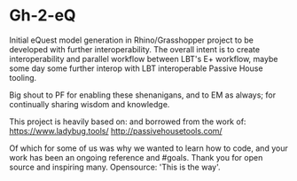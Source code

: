 # Gh-2-eQ
Initial eQuest model generation in Rhino/Grasshopper project to be developed with further interoperability.
The overall intent is to create interoperability and parallel workflow between LBT's E+ workflow, maybe some day some further interop with LBT interoperable Passive House tooling.

Big shout to PF for enabling these shenanigans, and to EM as always; for continually sharing wisdom and knowledge.

This project is heavily based on: and borrowed from the work of:
https://www.ladybug.tools/
http://passivehousetools.com/

Of which for some of us was why we wanted to learn how to code, and your work has been an ongoing reference and #goals.
Thank you for open source and inspiring many.
Opensource: 'This is the way'.
